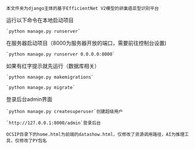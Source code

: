     本文件夹为django主体的基于EfficientNet V2模型的卵巢癌亚型识别平台

运行以下命令在本地启动项目

    `python manage.py runserver`

在服务器启动项目（8000为服务器开放的端口，需要前往控制台设置)

    `python manage.py runserver 0.0.0.0:8000`

如果有红字提示就先运行（数据库相关）

    `python manage.py makemigrations`

    `python manage.py migrate`

登录后台admin界面

    `python manage.py createsuperuser`创建超级用户

    `http://127.0.0.1:8000/admin`登录后台

    OCSIP目录下的home.html为前端的datashow.html，仅修改了资源调用路径，AI为推理工具，仅修改了PY包名
